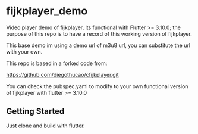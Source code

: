 # fijkplayer_demo

Video player demo of fijkplayer, its functional with Flutter >= 3.10.0; the purpose of this repo is to have a record of this working version of fijkplayer.

This base demo im using a demo url of m3u8 url, you can substitute the url with your own.

This repo is based in a forked code from:

https://github.com/diegothucao/cfijkplayer.git

You can check the pubspec.yaml to modify to your own functional version of fijkplayer with flutter >= 3.10.0


## Getting Started

Just clone and build with flutter.
